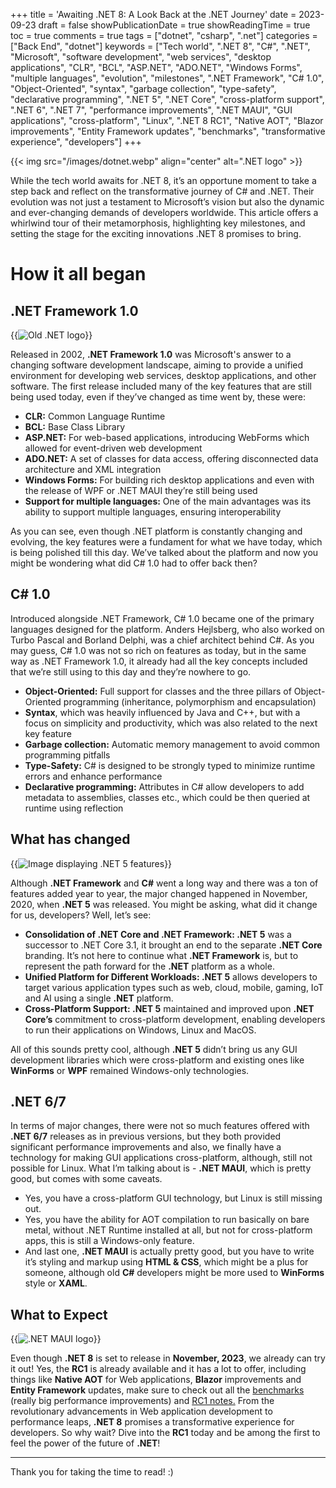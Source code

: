 +++
title = 'Awaiting .NET 8: A Look Back at the .NET Journey'
date = 2023-09-23
draft = false
showPublicationDate = true
showReadingTime = true
toc = true
comments = true
tags = ["dotnet", "csharp", ".net"]
categories = ["Back End", "dotnet"]
keywords = ["Tech world", ".NET 8", "C#", ".NET", "Microsoft", "software development", "web services", "desktop applications", "CLR", "BCL", "ASP.NET", "ADO.NET", "Windows Forms", "multiple languages", "evolution", "milestones", ".NET Framework", "C# 1.0", "Object-Oriented", "syntax", "garbage collection", "type-safety", "declarative programming", ".NET 5", ".NET Core", "cross-platform support", ".NET 6", ".NET 7", "performance improvements", ".NET MAUI", "GUI applications", "cross-platform", "Linux", ".NET 8 RC1", "Native AOT", "Blazor improvements", "Entity Framework updates", "benchmarks", "transformative experience", "developers"]
+++

{{< img src="/images/dotnet.webp" align="center" alt=".NET logo" >}}<br />

While the tech world awaits for .NET 8, it’s an opportune moment to take a step back and reflect on the transformative journey of C# and .NET. <!--more--> Their evolution was not just a testament to Microsoft’s vision but also the dynamic and ever-changing demands of developers worldwide. This article offers a whirlwind tour of their metamorphosis, highlighting key milestones, and setting the stage for the exciting innovations .NET 8 promises to bring.

# How it all began

## .NET Framework 1.0

{{<img src="/images/dotnet_old.webp" alt="Old .NET logo">}}

Released in 2002, **.NET Framework 1.0** was Microsoft's answer to a changing software development landscape, aiming to provide a unified environment for developing web services, desktop applications, and other software. The first release included many of the key features that are still being used today, even if they’ve changed as time went by, these were:

- **CLR:** Common Language Runtime
- **BCL:** Base Class Library
- **ASP.NET:** For web-based applications, introducing WebForms which allowed for event-driven web development
- **ADO.NET:** A set of classes for data access, offering disconnected data architecture and XML integration
- **Windows Forms:** For building rich desktop applications and even with the release of WPF or .NET MAUI they’re still being used
- **Support for multiple languages:** One of the main advantages was its ability to support multiple languages, ensuring interoperability

As you can see, even though .NET platform is constantly changing and evolving, the key features were a fundament for what we have today, which is being polished till this day. We’ve talked about the platform and now you might be wondering what did C# 1.0 had to offer back then?

## C# 1.0

Introduced alongside .NET Framework, C# 1.0 became one of the primary languages designed for the platform. Anders Hejlsberg, who also worked on Turbo Pascal and Borland Delphi, was a chief architect behind C#. As you may guess, C# 1.0 was not so rich on features as today, but in the same way as .NET Framework 1.0, it already had all the key concepts included that we’re still using to this day and they’re nowhere to go.

- **Object-Oriented:** Full support for classes and the three pillars of Object-Oriented programming (inheritance, polymorphism and encapsulation)
- **Syntax**, which was heavily influenced by Java and C++, but with a focus on simplicity and productivity, which was also related to the next key feature
- **Garbage collection:** Automatic memory management to avoid common programming pitfalls
- **Type-Safety:** C# is designed to be strongly typed to minimize runtime errors and enhance performance
- **Declarative programming:** Attributes in C# allow developers to add metadata to assemblies, classes etc., which could be then queried at runtime using reflection

## What has changed

{{<img src="/images/dotnet_5.webp" alt="Image displaying .NET 5 features">}}

Although **.NET Framework** and **C#** went a long way and there was a ton of features added year to year, the major changed happened in November, 2020, when **.NET 5** was released. You might be asking, what did it change for us, developers? Well, let’s see:

- **Consolidation of .NET Core and .NET Framework: .NET 5** was a successor to .NET Core 3.1, it brought an end to the separate **.NET Core** branding. It’s not here to continue what **.NET Framework** is, but to represent the path forward for the **.NET** platform as a whole.
- **Unified Platform for Different Workloads: .NET 5** allows developers to target various application types such as web, cloud, mobile, gaming, IoT and AI using a single **.NET** platform.
- **Cross-Platform Support: .NET 5** maintained and improved upon **.NET Core’s** commitment to cross-platform development, enabling developers to run their applications on Windows, Linux and MacOS.

All of this sounds pretty cool, although **.NET 5** didn’t bring us any GUI development libraries which were cross-platform and existing ones like **WinForms** or **WPF** remained Windows-only technologies.

## **.NET 6/7**

In terms of major changes, there were not so much features offered with **.NET 6/7** releases as in previous versions, but they both provided significant performance improvements and also, we finally have a technology for making GUI applications cross-platform, although, still not possible for Linux. What I’m talking about is - **.NET MAUI**, which is pretty good, but comes with some caveats.

- Yes, you have a cross-platform GUI technology, but Linux is still missing out.
- Yes, you have the ability for AOT compilation to run basically on bare metal, without .NET Runtime installed at all, but not for cross-platform apps, this is still a Windows-only feature.
- And last one, **.NET MAUI** is actually pretty good, but you have to write it’s styling and markup using **HTML & CSS**, which might be a plus for someone, although old **C#** developers might be more used to **WinForms** style or **XAML**.

## What to Expect

{{<img src="/images/dotnet_maui.webp" alt=".NET MAUI logo" >}}

Even though **.NET 8** is set to release in **November, 2023**, we already can try it out! Yes, the **RC1** is already available and it has a lot to offer, including things like **Native AOT** for Web applications, **Blazor** improvements and **Entity Framework** updates, make sure to check out all the [benchmarks](https://devblogs.microsoft.com/dotnet/performance-improvements-in-net-8/) (really big performance improvements) and [RC1 notes.](https://devblogs.microsoft.com/dotnet/announcing-dotnet-8-rc1/) From the revolutionary advancements in Web application development to performance leaps, **.NET 8** promises a transformative experience for developers. So why wait? Dive into the **RC1** today and be among the first to feel the power of the future of **.NET**!

---

Thank you for taking the time to read! :)
